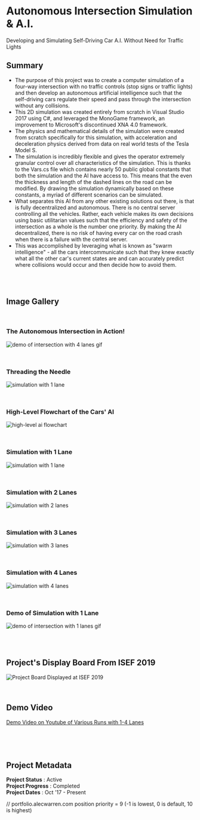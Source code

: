 # Autonomous Intersection Simulation & A.I. 
Developing and Simulating Self-Driving Car A.I. Without Need for Traffic Lights 

## Summary
- The purpose of this project was to create a computer simulation of a four-way intersection with no traffic controls (stop signs or traffic lights) and then develop an autonomous artificial intelligence such that the self-driving cars regulate their speed and pass through the intersection without any collisions.
- This 2D simulation was created entirely from scratch in Visual Studio 2017 using C#, and leveraged the MonoGame framework, an improvement to Microsoft's discontinued XNA 4.0 framework.
- The physics and mathematical details of the simulation were created from scratch specifically for this simulation, with acceleration and deceleration physics derived from data on real world tests of the Tesla Model S.
- The simulation is incredibly flexible and gives the operator extremely granular control over all characteristics of the simulation. This is thanks to the Vars.cs file which contains nearly 50 public global constants that both the simulation and the AI have access to. This means that the even the thickness and length of the dashed lines on the road can be modified. By drawing the simulation dynamically based on these constants, a myriad of different scenarios can be simulated.
- What separates this AI from any other existing solutions out there, is that is fully decentralized and autonomous. There is no central server controlling all the vehicles. Rather, each vehicle makes its own decisions using basic utilitarian  values such that the efficiency and safety of the intersection as a whole is the number one priority. By making the AI decentralized, there is no risk of having every car on the road crash when there is a failure with the central server. 
- This was accomplished by leveraging what is known as "swarm intelligence" - all the cars intercommunicate such that they knew exactly what all the other car's current states are and can accurately predict where collisions would occur and then decide how to avoid them.   

<br></br>

## Image Gallery

<br>


### The Autonomous Intersection in Action!  
![demo of intersection with 4 lanes gif](https://github.com/a-dubs/autonomous-intersection/blob/main/image_gallery/4_lane_demo.gif)

<br>

### Threading the Needle 
![simulation with 1 lane](https://github.com/a-dubs/autonomous-intersection/blob/main/image_gallery/4_lane_1.jpg)

<br>

### High-Level Flowchart of the Cars' AI 
![high-level ai flowchart](https://github.com/a-dubs/autonomous-intersection/blob/main/image_gallery/flowchart.jpg)

<br>

### Simulation with 1 Lane  
![simulation with 1 lane](https://github.com/a-dubs/autonomous-intersection/blob/main/image_gallery/1_lane_1.jpg)

<br>

### Simulation with 2 Lanes  
![simulation with 2 lanes](https://github.com/a-dubs/autonomous-intersection/blob/main/image_gallery/2_lane_1.jpg)

<br>

### Simulation with 3 Lanes  
![simulation with 3 lanes](https://github.com/a-dubs/autonomous-intersection/blob/main/image_gallery/3_lane_1.jpg)

<br>

### Simulation with 4 Lanes
![simulation with 4 lanes](https://github.com/a-dubs/autonomous-intersection/blob/main/image_gallery/4_lane_2.jpg)

<br>

### Demo of Simulation with 1 Lane 
![demo of intersection with 1 lanes gif](https://github.com/a-dubs/autonomous-intersection/blob/main/image_gallery/1_lane_demo.gif)

<br>

<br>

## Project's Display Board From ISEF 2019
![Project Board Displayed at ISEF 2019](https://github.com/a-dubs/autonomous-intersection/blob/main/Display%20Board%20for%20ISEF%202019.png)

<br>

## Demo Video
[Demo Video on Youtube of Various Runs with 1-4 Lanes](https://youtu.be/VOxNxQTsYMI)


<br>

<br>

<br>


## Project Metadata

**Project Status** : Active  
**Project Progress** : Completed  
**Project Dates** : Oct '17 - Present  

// portfolio.alecwarren.com position priority = 9 (-1 is lowest, 0 is default, 10 is highest)


